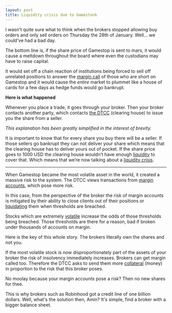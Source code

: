 ```yaml
---
layout: post
title: Liquidity crisis due to Gamestonk
---
```


I wasn't quite sure what to think when the brokers stopped allowing buy orders and only sell orders on Thursday the 28th of January. Well... we could've had a bad day.

The bottom line is, if the share price of Gamestop is sent to mars, it would cause a meltdown throughout the board where even the custodians may have to raise capital.

It would set off a chain reaction of institutions being forced to sell off unrelated positions to answer the [margin call](https://www.investopedia.com/terms/m/margincall.asp) of those who are short on Gamestop and it would cause the *entire* market to plummet like a house of cards for a few days as hedge funds would go bankrupt.

**Here is what happened**

Whenever you place a trade, it goes through your broker. Then your broker contacts another party, which contacts [the DTCC](https://www.investopedia.com/terms/d/dtcc.asp) (clearing house) to issue you the share from a seller.

*This explanation has been greatly simplified in the interest of brevity.*

It is important to know that for every share you buy there will be a seller. If those sellers go bankrupt they can not deliver your share which means that the clearing house has to deliver yours out of pocket. If the share price goes to 1000 USD the clearing house wouldn’t have enough [liquidity](https://www.investopedia.com/terms/l/liquidity.asp) to cover that. Which means that we’re now talking about a [liquidity crisis](https://www.investopedia.com/terms/l/liquidity-crisis.asp).

---

When Gamestop became the most volatile asset in the world, it created a massive risk to the system. The DTCC views transactions from [margin accounts](https://www.investopedia.com/terms/m/marginaccount.asp#:~:text=A%20margin%20account%20is%20a,with%20a%20periodic%20interest%20rate.), which pose more risk.

In this case, from the perspective of the broker the risk of margin accounts is mitigated by their ability to close clients out of their positions or [liquidating](https://www.investopedia.com/terms/l/liquidate.asp) them when thresholds are breached.

Stocks which are extremely [volatile](https://www.investopedia.com/terms/v/volatility.asp) increase the odds of those thresholds being breached.
Those thresholds are there for a reason, bad if broken under thousands of accounts on margin.

Here is the key of this whole story. The brokers literally own the shares and not you.

If the most volatile stock is now disproportionately part of the assets of your broker the risk of insolvency immediately increases. Brokers can get margin called too. Therefore the DTCC asks to send them more [collateral](https://www.investopedia.com/terms/c/collateral.asp) (money) in proportion to the risk that this broker poses.

No moolay because your margin accounts pose a risk? Then no new shares for thee.

This is why brokers such as Robinhood got a credit line of one billion dollars. Well, what's the solution then, Amin? It's simple, find a broker with a bigger balance sheet.

